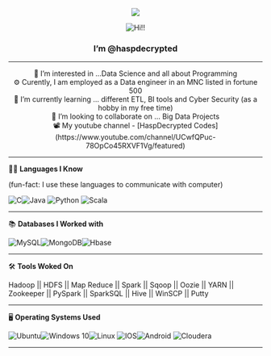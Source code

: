 <p align="center"> <img src="https://komarev.com/ghpvc/?username=your-github-haspdecrypted&color=blueviolet&style=plastic"/> </p>


<p align="center"> <img src="https://media.giphy.com/media/Zmf45OJrZeu7roz4xA/giphy.gif" alt="Hi!!"/> </p> 
<h3 align="center">I’m @haspdecrypted </h3> 

---

<p align="center"> 👀 I’m interested in ...Data Science and all about Programming <br>
  ⚙️ Curently, I am employed as a Data engineer in an MNC listed in fortune 500 <br>
  🌱 I’m currently learning ... different ETL, BI tools and Cyber Security (as a hobby in my free time) <br>
💞️ I’m looking to collaborate on ... Big Data Projects <br> 
📽 My youtube channel - [HaspDecrypted Codes](https://www.youtube.com/channel/UCwfQPuc-78OpCo45RXVF1Vg/featured) <br>
</p>


---

👨‍💻 **Languages I Know**

(fun-fact: I use these languages to communicate with computer)

<img alt="C" src="https://img.shields.io/badge/c-%2300599C.svg?style=for-the-badge&logo=c&logoColor=white"/><img alt="Java" src="https://img.shields.io/badge/java-%23ED8B00.svg?style=for-the-badge&logo=java&logoColor=white"/>
<img alt="Python" src="https://img.shields.io/badge/python-%2314354C.svg?style=for-the-badge&logo=python&logoColor=white"/>
<img alt="Scala" src="https://img.shields.io/badge/scala-%23DC322F.svg?style=for-the-badge&logo=scala&logoColor=white"/>

---

📚 **Databases I Worked with**

<img alt="MySQL" src="https://img.shields.io/badge/mysql-%2300f.svg?style=for-the-badge&logo=mysql&logoColor=white"/><img alt="MongoDB" src ="https://img.shields.io/badge/MongoDB-%234ea94b.svg?style=for-the-badge&logo=mongodb&logoColor=white"/><img alt="Hbase" src="https://img.shields.io/badge/Hbase-%23<Yellow>.svg?style=for-the-badge&logo=<Hbase>&logoColor=<logo-color>" alt="Hbase"/>

---

🛠️ **Tools Woked On**

Hadoop || HDFS || Map Reduce || Spark || Sqoop || Oozie || YARN || Zookeeper || PySpark || SparkSQL || Hive || WinSCP || Putty

---

🖥️ **Operating Systems Used**

<img alt="Ubuntu" src="https://img.shields.io/badge/Ubuntu-E95420?style=for-the-badge&logo=ubuntu&logoColor=white" /><img alt="Windows 10" src="https://img.shields.io/badge/Windows-0078D6?style=for-the-badge&logo=windows&logoColor=white" /><img alt="Linux" src="https://img.shields.io/badge/Linux-FCC624?style=for-the-badge&logo=linux&logoColor=black">
<img alt="IOS" src="https://img.shields.io/badge/iOS-000000?style=for-the-badge&logo=ios&logoColor=white"><img alt="Android" src="https://img.shields.io/badge/Android-3DDC84?style=for-the-badge&logo=android&logoColor=white" />   <img alt="Cloudera" src="https://img.shields.io/badge/Cloudera-%23<purple>.svg?style=for-the-badge&logo=<Cloudera>&logoColor=<cyan>" alt="Cloudera"/>

---




<!---
haspdecrypted/haspdecrypted is a ✨ special ✨ repository because its `README.md` (this file) appears on your GitHub profile.
You can click the Preview link to take a look at your changes.
--->

